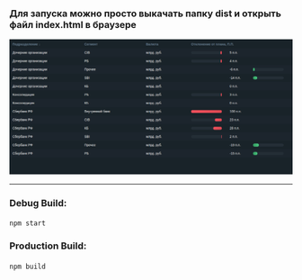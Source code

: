 ### Для запуска можно просто выкачать папку dist и открыть файл index.html в браузере 
![screenshot](https://github.com/yaroslavian/test-1/blob/master/screenshot.png)
___
### Debug Build:
```npm start```
### Production Build:
```npm build```
